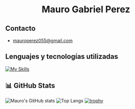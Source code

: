<!-- <picture>
 <source media="(prefers-color-scheme: dark)" srcset="YOUR-DARKMODE-IMAG">
 <source media="(prefers-color-scheme: light)" srcset="YOUR-LIGHTMODE-IMAGE">
 <img alt="Imagen de perfil de github" src="YOUR-DEFAULT-IMAGE">
</picture> -->
<h1 align="center">Mauro Gabriel Perez</h1>

## Contacto
- mauroperez055@gmail.com

## Lenguajes y tecnologías utilizadas
[![My Skills](https://skillicons.dev/icons?i=autocad,c,git,github,java,html,css,js,mongodb,mysql,nodejs,npm,php,vscode,idea)](https://skillicons.dev)


## 📊 GitHub Stats

![Mauro's GitHub stats](https://github-readme-stats.vercel.app/api?username=mauroperez055&show_icons=true&theme=github_dark_dimmed)
![Top Langs](https://github-readme-stats.vercel.app/api/top-langs/?username=mauroperez055&layout=compact&theme=github_dark_dimmed)
[![trophy](https://github-profile-trophy.vercel.app/?username=mauroperez055&theme=discord&no-frame=true)](https://github.com/ryo-ma/github-profile-trophy)
